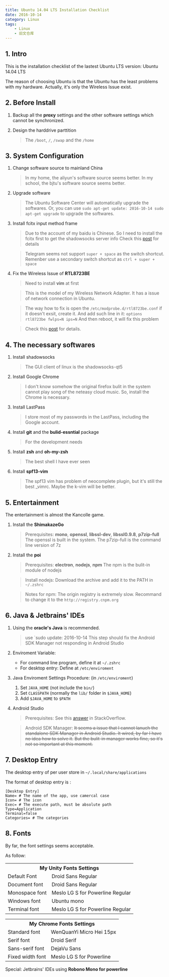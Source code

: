 ```yaml
---
title: Ubuntu 14.04 LTS Installation Checklist
date: 2016-10-14
category: Linux
tags:
    - Linux
    - 旧文仓库
---
```




## 1. Intro

This is the installation checklist of the lastest Ubuntu LTS version: Ubuntu 14.04 LTS

The reason of choosing Ubuntu is that the Ubuntu has the least problems with my hardware.
Actually, it's only the Wireless Issue exist.


<!-- more -->

## 2. Before Install

1. Backup all the **proxy** settings and the other software settings which cannot be synchronized.

2. Design the harddrive parttition

    > The `/boot`, `/`, `/swap` and the `/home`

## 3. System Configuration

1. Change software source to mainland China

    > In my home, the aliyun's software source seems better.
    In my school, the bjtu's software source seems better.

2. Upgrade software

    > The Ubuntu Software Center will automatically upgrade the softwares.
    Or, you can use
    `sudo apt-get update: 2016-10-14
    sudo apt-get upgrade`
    to upgrade the softwares.

3. Install fcitx input method frame

    > Due to the account of my baidu is Chinese.
    So I need to install the fcitx first to get the shadowsocks server info
    Check this [post](https://blogs.fsfe.org/stefan.a/2014/09/23/set-up-fcitx-chinese-and-japanese-language-input-ubuntu-14-04/) for details

    > Telegram seems not support `super + space` as  the switch shortcut.
    Remenber use a secondary switch shortcut as `ctrl + super + space`

4. Fix the Wireless Issue of **RTL8723BE**

    > Need to install **vim** at first

    > This is the model of my Wireless Network Adapter.
    It has a issue of network connection in Ubuntu.

    > The way how to fix is open the
    `/etc/modprobe.d/rtl8723be.conf`
    if it doesn't exsit, create it.
    And add such line in it:
    `options rtl8723be fwlps=N ips=N`
    And then reboot, it will fix this problem

    > Check this [post](http://www.dedoimedo.com/computers/ubuntu-trusty-realtek.html) for details.

## 4. The necessary softwares

1. Install shadowsocks

    > The GUI client of linux is the shadowsocks-qt5

2. Install Google Chrome

    > I don't know somehow the original firefox bulit in the system cannot play song of the neteasy cloud music.
    So, install the Chrome is necessary.

3. Install LastPass

    > I store most of my passwords in the LastPass, including the Google account.

4. Install **git** and the **bulid-essntial** package

    > For the development needs

5. Install **zsh** and **oh-my-zsh**

    > The best shell I have ever seen

5. Install **spf13-vim**

    > The spf13 vim has problem of neocomplete plugin, but it's still the best _vimrc.
    Maybe the k-vim will be better.




## 5. Entertainment

The entertainment is almost the Kancolle game.

1. Install the **ShimakazeGo**

    > Prerequisites:
    **mono**, **openssl**, **libssl-dev**, **libssl0.9.8**, **p7zip-full**
    The openssl is built in the system.
    The p7zip-full is the command line version of 7z

2. Install the **poi**

    > Prerequisites:
    **electron**, **nodejs**, **npm**
    The npm is the bulit-in module of nodejs

    > Install nodejs:
    Download the archive and add it to the PATH in `~/.zshrc`

    > Notes for npm:
    The origin registry is extremely slow.
    Recommand to change it to the `http://registry.cnpm.org`

## 6. Java & Jetbrains' IDEs

1. Using the **oracle's Java** is recommended.

    > use
    `sudo update: 2016-10-14
    This step should fix the Android SDK Manager not responding in Android Studio

2. Enviroment Variable:
    - For command line program, define it at `~/.zshrc`
    - For desktop entry: Define at `/etc/enviroment`
3. Java Enviroment Settings Procedure: (in `/etc/enviroment`)
    1. Set `JAVA_HOME` (not include the `bin/`)
    2. Set `CLASSPATH` (normally the `lib/` folder in `$JAVA_HOME`)
    3. Add `$JAVA_HOME` to `$PATH`

4. Android Studio

    > Prerequisites:
    See this [answer](http://stackoverflow.com/a/29242123) in StackOverflow.

    > Android SDK Manager:
    ~~It seems a issue that I cannot lanuch the standalone SDK Manager in Android Studio.
    It wired, by far I have no idea how to solve it.~~
    ~~But the bulit-in manager works fine, so it's not so important at this moment.~~




## 7. Desktop Entry

The desktop entry of per user store in
`~/.local/share/applications`

The format of desktop entry is :

```script
[Desktop Entry]
Name= # The name of the app, use camercal case
Icon= # The icon
Exec= # The execute path, must be absolute path
Type=Application
Terminal=false
Categories= # The categories
```

## 8. Fonts

By far, the font settings seems acceptable.

As follow:

<table>
<th colspan="2" style="text-align:center">My Unity Fonts Settings</th>
<tr>
<td>Default Font</td>
<td>Droid Sans Regular</td>
</tr>

<tr>
<td>Document font</td>
<td>Droid Sans Regular</td>
</tr>

<tr>
<td>Monospace font</td>
<td>Meslo LG S for Powerline Regular</td>
</tr>

<tr>
<td>Windows font</td>
<td>Ubuntu mono</td>
</tr>

<tr>
<td>Terminal font</td>
<td>Meslo LG S for Powerline Regular</td>
</tr>

</table>

<table>
<th colspan="2" style="text-align:center">My Chrome Fonts Settings</th>

<tr>
<td>Standard font</td>
<td>WenQuanYi Micro Hei 15px</td>
</tr>

<tr>
<td>Serif font</td>
<td>Droid Serif</td>
</tr>

<tr>
<td>Sans-serif font</td>
<td>DejaVu Sans</td>
</tr>

<tr>
<td>Fixed width font</td>
<td>Meslo LG S for Powerline</td>
</tr>
</table>

Special: Jetbrains' IDEs using **Robono Mono for powerline**
